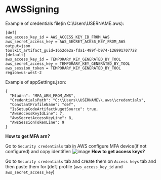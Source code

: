 # AWSSigning
Example of credentials file(in C:\Users\USERNAME\.aws\):
```
[def]
aws_access_key_id = AWS_ACCESS_KEY_ID_FROM_AWS
aws_secret_access_key = AWS_SECRET_ACESS_KEY_FROM_AWS
output=json
toolkit_artifact_guid=1652de2a-fda1-499f-b974-126991707728
[default]
aws_access_key_id = TEMPORARY_KEY_GENERATED_BY_TOOL
aws_secret_access_key = TEMPORARY_KEY_GENERATED_BY_TOOL
aws_session_token = TEMPORARY_KEY_GENERATED_BY_TOOL
region=us-west-2
```
Example of appSettings.json:
```
{
  "MfaArn": "MFA_ARN_FROM_AWS",
  "CredentialsPath": "C:\\Users\\USERNAME\\.aws\\credentials",
  "ConstantProfileName": "def",
  "IsSetupCodeArtifactNugetSource": true,
  "AwsAccessKeyIdLine": 7,
  "AwsSecretAccessKeyLine": 8,
  "AwsSessionTokenLine": 9
}
```
**How to get MFA arn?**

Go to `Security credentials` tab in AWS configure MFA device(if not configured) and copy identifier:
![image](https://user-images.githubusercontent.com/71182505/189976814-e00fc4dd-3b70-4425-ba2d-1eb1c514e94e.png)
**How to get access keys?**

Go to `Security credentials` tab and create them on `Access keys` tab and then paste them for [def] profile (`aws_access_key_id` and `aws_secret_access_key`)
